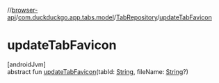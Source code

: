 //[browser-api](../../../index.md)/[com.duckduckgo.app.tabs.model](../index.md)/[TabRepository](index.md)/[updateTabFavicon](update-tab-favicon.md)

# updateTabFavicon

[androidJvm]\
abstract fun [updateTabFavicon](update-tab-favicon.md)(tabId: [String](https://kotlinlang.org/api/latest/jvm/stdlib/kotlin/-string/index.html), fileName: [String](https://kotlinlang.org/api/latest/jvm/stdlib/kotlin/-string/index.html)?)
